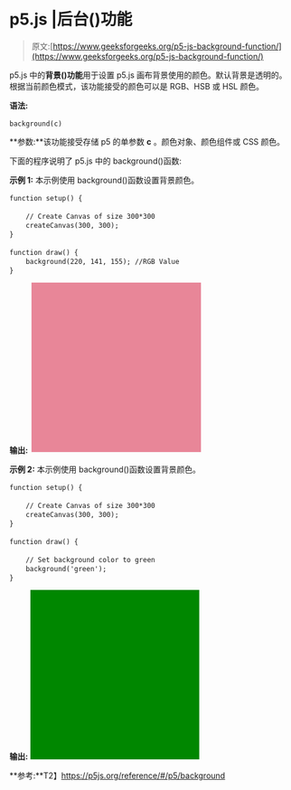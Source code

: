 # p5.js |后台()功能

> 原文:[https://www.geeksforgeeks.org/p5-js-background-function/](https://www.geeksforgeeks.org/p5-js-background-function/)

p5.js 中的**背景()功能**用于设置 p5.js 画布背景使用的颜色。默认背景是透明的。根据当前颜色模式，该功能接受的颜色可以是 RGB、HSB 或 HSL 颜色。

**语法:**

```
background(c)
```

**参数:**该功能接受存储 p5 的单参数 **c** 。颜色对象、颜色组件或 CSS 颜色。

下面的程序说明了 p5.js 中的 background()函数:

**示例 1:** 本示例使用 background()函数设置背景颜色。

```
function setup() {

    // Create Canvas of size 300*300
    createCanvas(300, 300);
}

function draw() {
    background(220, 141, 155); //RGB Value
}
```

**输出:**
![](img/d9bdb7ee8018961c97437acd73c3f0a0.png)

**示例 2:** 本示例使用 background()函数设置背景颜色。

```
function setup() {

    // Create Canvas of size 300*300
    createCanvas(300, 300);
}

function draw() {

    // Set background color to green
    background('green');
}
```

**输出:**
![](img/11bb7cb117067cab60d08e10acb2a796.png)

**参考:**T2】https://p5js.org/reference/#/p5/background
